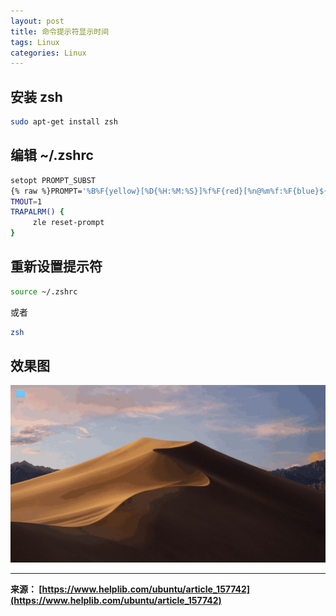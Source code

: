 ```yaml
---
layout: post
title: 命令提示符显示时间
tags: Linux
categories: Linux
---
```


##	安装 zsh

```bash
sudo apt-get install zsh
```

<!-- more -->

## 编辑 ~/.zshrc

```bash
setopt PROMPT_SUBST
{% raw %}PROMPT='%B%F{yellow}[%D{%H:%M:%S}]%f%F{red}[%n@%m%f:%F{blue}${${(%):-%~}}%f%F{red}]%f$ %b'{% endraw %}
TMOUT=1
TRAPALRM() {
	 zle reset-prompt
}
```

## 重新设置提示符

```bash
source ~/.zshrc
```

或者

```bash
zsh
```

## 效果图

![](https://github.com/ydzydzydz/blogphoto/raw/master/terminal-time/1.gif)

---

**来源： [https://www.helplib.com/ubuntu/article_157742](https://www.helplib.com/ubuntu/article_157742)**

